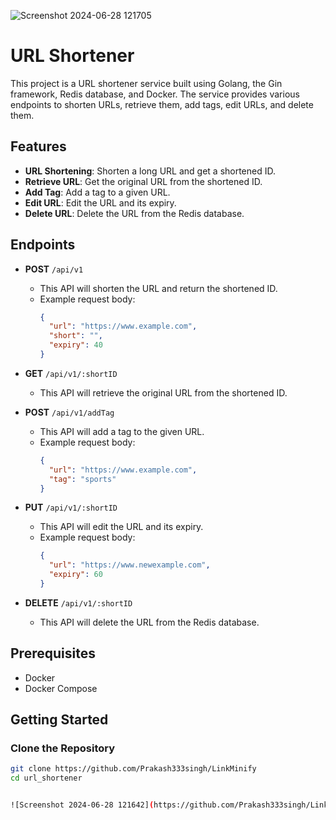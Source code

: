 ![Screenshot 2024-06-28 121705](https://github.com/Prakash333singh/LinkMinify/assets/110618721/ab134abc-c206-413e-89d2-a5d70d1c3951)

# URL Shortener

This project is a URL shortener service built using Golang, the Gin framework, Redis database, and Docker. The service provides various endpoints to shorten URLs, retrieve them, add tags, edit URLs, and delete them.

## Features

- **URL Shortening**: Shorten a long URL and get a shortened ID.
- **Retrieve URL**: Get the original URL from the shortened ID.
- **Add Tag**: Add a tag to a given URL.
- **Edit URL**: Edit the URL and its expiry.
- **Delete URL**: Delete the URL from the Redis database.

## Endpoints

- **POST** `/api/v1`

  - This API will shorten the URL and return the shortened ID.
  - Example request body:
    ```json
    {
      "url": "https://www.example.com",
      "short": "",
      "expiry": 40
    }
    ```

- **GET** `/api/v1/:shortID`

  - This API will retrieve the original URL from the shortened ID.

- **POST** `/api/v1/addTag`

  - This API will add a tag to the given URL.
  - Example request body:
    ```json
    {
      "url": "https://www.example.com",
      "tag": "sports"
    }
    ```

- **PUT** `/api/v1/:shortID`

  - This API will edit the URL and its expiry.
  - Example request body:
    ```json
    {
      "url": "https://www.newexample.com",
      "expiry": 60
    }
    ```

- **DELETE** `/api/v1/:shortID`
  - This API will delete the URL from the Redis database.

## Prerequisites

- Docker
- Docker Compose

## Getting Started

### Clone the Repository

```bash
git clone https://github.com/Prakash333singh/LinkMinify
cd url_shortener


![Screenshot 2024-06-28 121642](https://github.com/Prakash333singh/LinkMinify/assets/110618721/d3d47bee-81d7-4895-a021-87d483106a60)
```
